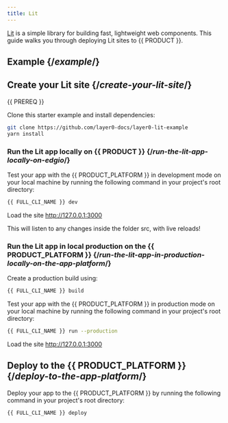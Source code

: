 ```yaml
---
title: Lit
---
```


[Lit](https://lit.dev/) is a simple library for building fast, lightweight web components. This guide walks you through deploying Lit sites to {{ PRODUCT }}.

## Example {/*example*/}

<ExampleButtons
  title="Lit"
  siteUrl="https://layer0-docs-layer0-lit-example-default.layer0-limelight.link"
  repoUrl="https://github.com/layer0-docs/layer0-lit-example" 
  deployFromRepo
/>

## Create your Lit site {/*create-your-lit-site*/}

{{ PREREQ }}

Clone this starter example and install dependencies:

```bash
git clone https://github.com/layer0-docs/layer0-lit-example
yarn install
```

### Run the Lit app locally on {{ PRODUCT }} {/*run-the-lit-app-locally-on-edgio*/}

Test your app with the {{ PRODUCT_PLATFORM }} in development mode on your local machine by running the following command in your project's root directory:

```bash
{{ FULL_CLI_NAME }} dev
```

Load the site http://127.0.0.1:3000

This will listen to any changes inside the folder src, with live reloads!

### Run the Lit app in local production on the {{ PRODUCT_PLATFORM }} {/*run-the-lit-app-in-production-locally-on-the-app-platform*/}

Create a production build using:
```bash
{{ FULL_CLI_NAME }} build
```

Test your app with the {{ PRODUCT_PLATFORM }} in production mode on your local machine by running the following command in your project's root directory:

```bash
{{ FULL_CLI_NAME }} run --production
```

Load the site http://127.0.0.1:3000

## Deploy to the {{ PRODUCT_PLATFORM }} {/*deploy-to-the-app-platform*/}

Deploy your app to the {{ PRODUCT_PLATFORM }} by running the following command in your project's root directory:

```bash
{{ FULL_CLI_NAME }} deploy
```
